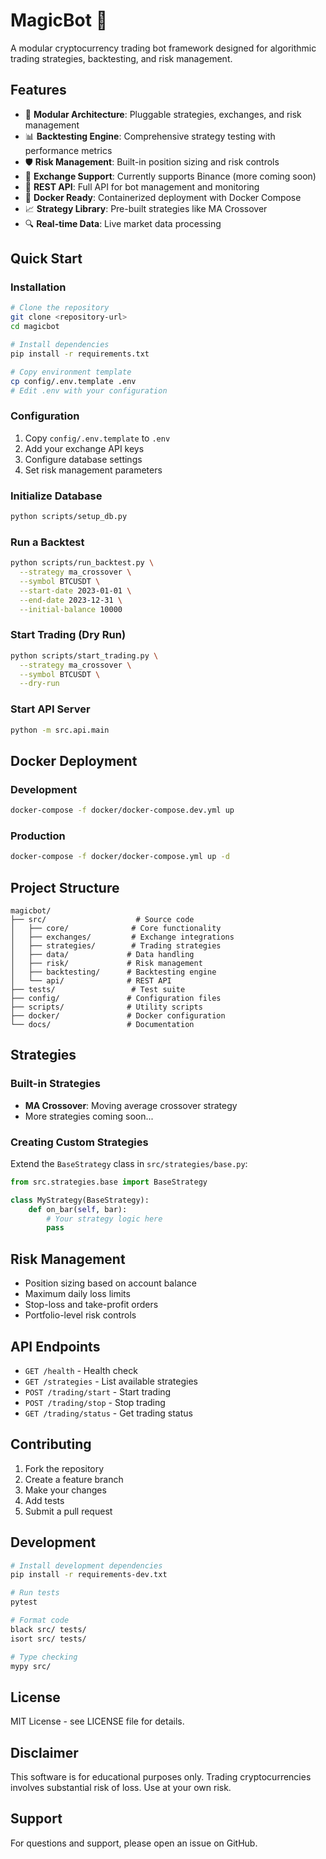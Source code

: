 # MagicBot 🤖

A modular cryptocurrency trading bot framework designed for algorithmic trading strategies, backtesting, and risk management.

## Features

- 🔧 **Modular Architecture**: Pluggable strategies, exchanges, and risk management
- 📊 **Backtesting Engine**: Comprehensive strategy testing with performance metrics
- 🛡️ **Risk Management**: Built-in position sizing and risk controls
- 🏪 **Exchange Support**: Currently supports Binance (more coming soon)
- 🔌 **REST API**: Full API for bot management and monitoring
- 🐳 **Docker Ready**: Containerized deployment with Docker Compose
- 📈 **Strategy Library**: Pre-built strategies like MA Crossover
- 🔍 **Real-time Data**: Live market data processing

## Quick Start

### Installation

```bash
# Clone the repository
git clone <repository-url>
cd magicbot

# Install dependencies
pip install -r requirements.txt

# Copy environment template
cp config/.env.template .env
# Edit .env with your configuration
```

### Configuration

1. Copy `config/.env.template` to `.env`
2. Add your exchange API keys
3. Configure database settings
4. Set risk management parameters

### Initialize Database

```bash
python scripts/setup_db.py
```

### Run a Backtest

```bash
python scripts/run_backtest.py \
  --strategy ma_crossover \
  --symbol BTCUSDT \
  --start-date 2023-01-01 \
  --end-date 2023-12-31 \
  --initial-balance 10000
```

### Start Trading (Dry Run)

```bash
python scripts/start_trading.py \
  --strategy ma_crossover \
  --symbol BTCUSDT \
  --dry-run
```

### Start API Server

```bash
python -m src.api.main
```

## Docker Deployment

### Development

```bash
docker-compose -f docker/docker-compose.dev.yml up
```

### Production

```bash
docker-compose -f docker/docker-compose.yml up -d
```

## Project Structure

```
magicbot/
├── src/                    # Source code
│   ├── core/              # Core functionality
│   ├── exchanges/         # Exchange integrations
│   ├── strategies/        # Trading strategies
│   ├── data/             # Data handling
│   ├── risk/             # Risk management
│   ├── backtesting/      # Backtesting engine
│   └── api/              # REST API
├── tests/                 # Test suite
├── config/               # Configuration files
├── scripts/              # Utility scripts
├── docker/               # Docker configuration
└── docs/                 # Documentation
```

## Strategies

### Built-in Strategies

- **MA Crossover**: Moving average crossover strategy
- More strategies coming soon...

### Creating Custom Strategies

Extend the `BaseStrategy` class in `src/strategies/base.py`:

```python
from src.strategies.base import BaseStrategy

class MyStrategy(BaseStrategy):
    def on_bar(self, bar):
        # Your strategy logic here
        pass
```

## Risk Management

- Position sizing based on account balance
- Maximum daily loss limits
- Stop-loss and take-profit orders
- Portfolio-level risk controls

## API Endpoints

- `GET /health` - Health check
- `GET /strategies` - List available strategies
- `POST /trading/start` - Start trading
- `POST /trading/stop` - Stop trading
- `GET /trading/status` - Get trading status

## Contributing

1. Fork the repository
2. Create a feature branch
3. Make your changes
4. Add tests
5. Submit a pull request

## Development

```bash
# Install development dependencies
pip install -r requirements-dev.txt

# Run tests
pytest

# Format code
black src/ tests/
isort src/ tests/

# Type checking
mypy src/
```

## License

MIT License - see LICENSE file for details.

## Disclaimer

This software is for educational purposes only. Trading cryptocurrencies involves substantial risk of loss. Use at your own risk.

## Support

For questions and support, please open an issue on GitHub.
